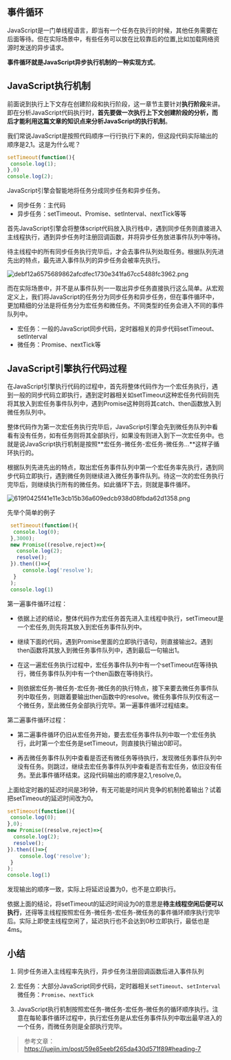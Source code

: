 ## 事件循环
JavaScript是一门单线程语言，即当有一个任务在执行的时候，其他任务需要在后面等待。但在实际场景中，有些任务可以放在比较靠后的位置,比如加载网络资源时发送的异步请求。

**事件循环就是JavaScript异步执行机制的一种实现方式**。

## JavaScript执行机制
前面说到执行上下文存在创建阶段和执行阶段，这一章节主要针对**执行阶段**来讲。即在分析JavaScript代码执行时，**首先要做一次执行上下文创建阶段的分析，而后才能利用这篇文章的知识点来分析JavaScript的执行机制**。

我们常说JavaScript是按照代码顺序一行行执行下来的，但这段代码实际输出的顺序是2,1。这是为什么呢？

```javascript
setTimeout(function(){
 console.log(1);
},0)
console.log(2);
```

JavaScript引擎会智能地将任务分成同步任务和异步任务。

* 同步任务：主代码
* 异步任务：setTimeout、Promise、setInterval、nextTick等等

首先JavaScript引擎会将整体script代码放入执行栈中，遇到同步任务则直接进入主线程执行，遇到异步任务时注册回调函数，并将异步任务放进事件队列中等待。

待主线程中的所有同步任务执行完毕后，才会去事件队列处取任务。根据队列先进先出的特点，最先进入事件队列的异步任务会被率先执行。

![debf12a6575689862afcdfec1730e341fa67cc5488fc3962.png](https://www.helloimg.com/images/2020/06/20/debf12a6575689862afcdfec1730e341fa67cc5488fc3962.png)


而在实际场景中，并不是从事件队列一一取出异步任务直接执行这么简单。从宏观定义上，我们将JavaScript的任务分为同步任务和异步任务，但在事件循环中，更加精细的分法是将任务分为宏任务和微任务。不同类型的任务会进入不同的事件队列中。

* 宏任务：一般的JavaScript同步代码，定时器相关的异步代码setTimeout、setInterval
* 微任务：Promise、nextTick等

## JavaScript引擎执行代码过程

在JavaScript引擎执行代码的过程中，首先将整体代码作为一个宏任务执行，遇到一般的同步代码立即执行，遇到定时器相关如setTimeout这种宏任务代码则先将其放入到宏任务事件队列中，遇到Promise这种则将其catch、then函数放入到微任务队列中。

整体代码作为第一次宏任务执行完毕后，JavaScript引擎会先到微任务队列中看看有没有任务，如有任务则将其全部执行，如果没有则进入到下一次宏任务中。也就是说JavaScript执行机制是按照**宏任务-微任务-宏任务-微任务...**这样子循环执行的。

根据队列先进先出的特点，取出宏任务事件队列中第一个宏任务率先执行，遇到同步代码立即执行，遇到微任务则继续进入微任务事件队列。待这一次的宏任务执行完毕后，则继续执行所有的微任务。如此循环下去，则就是事件循环。

![619f0425f41e11e3cb15b36a609edcb938d08fbda62d1358.png](https://www.helloimg.com/images/2020/06/20/619f0425f41e11e3cb15b36a609edcb938d08fbda62d1358.png)

先举个简单的例子

```javascript
 setTimeout(function(){
  console.log(0);
 },3000);
 new Promise((resolve,reject)=>{
   console.log(2);
   resolve();
 }).then(()=>{
     console.log('resolve');
  }
 );
 console.log(1)
```

第一遍事件循环过程：

* 依据上述的结论，整体代码作为宏任务首先进入主线程中执行，setTimeout是一个宏任务,则先将其放入到宏任务事件队列中。

* 继续下面的代码，遇到Promise里面的立即执行语句，则直接输出2。遇到then函数将其放入到微任务事件队列中，遇到最后一句输出1。


* 在这一遍宏任务执行过程中，宏任务事件队列中有一个setTimeout在等待执行，微任务事件队列中有一个then函数在等待执行。

* 则依据宏任务-微任务-宏任务-微任务的执行特点，接下来要去微任务事件队列中取任务，则跟着要输出then函数中的resolve。微任务事件队列仅有这一个微任务，至此微任务全部执行完毕。第一遍事件循环过程结束。



第二遍事件循环过程：

* 第二遍事件循环仍旧从宏任务开始，要去宏任务事件队列中取一个宏任务执行，此时第一个宏任务是setTimeout，则直接执行输出0即可。

* 再去微任务事件队列中查看是否还有微任务等待执行，发现微任务事件队列中没有任务。则跳过，继续去宏任务事件队列中查看是否有宏任务，依旧没有任务。至此事件循环结束。这段代码输出的顺序是2,1,resolve,0。

上面给定时器的延迟时间是3秒钟，有无可能是时间片竞争的机制抢着输出？试着把setTimeout的延迟时间改为0。

 ```javascript
setTimeout(function(){
  console.log(0);
 },0);
 new Promise((resolve,reject)=>{
   console.log(2);
   resolve();
 }).then(()=>{
     console.log('resolve');
  }
 );
 console.log(1)
```
发现输出的顺序一致，实际上将延迟设置为0，也不是立即执行。

依据上面的结论，将setTimeout的延迟时间设为0的意思是**待主线程空闲后便可以执行**，还得等主线程按照宏任务-微任务-宏任务-微任务的事件循环顺序执行完毕后。实际上即使主线程空闲了，延迟执行也不会达到0秒立即执行，最低也是4ms。

## 小结
1. 同步任务进入主线程率先执行，异步任务注册回调函数后进入事件队列

3. 宏任务：大部分JavaScript同步代码，定时器相关`setTimeout`、`setInterval`
   微任务：`Promise`、`nextTick`
   
7. JavaScript执行机制按照宏任务-微任务-宏任务-微任务的循环顺序执行。注意在每轮事件循环过程中，执行宏任务是从宏任务事件队列中取出最早进入的一个任务，而微任务则是全部执行完毕。

> 参考文章：https://juejin.im/post/59e85eebf265da430d571f89#heading-7